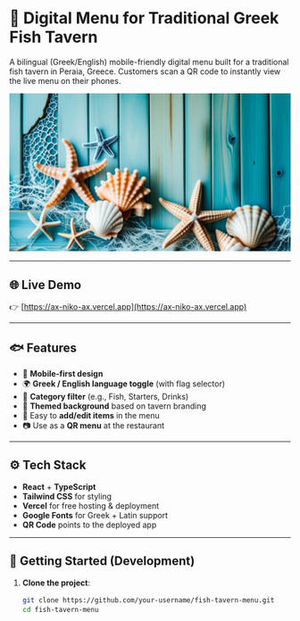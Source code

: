 # 📖 Digital Menu for Traditional Greek Fish Tavern

A bilingual (Greek/English) mobile-friendly digital menu built for a traditional fish tavern in Peraia, Greece. Customers scan a QR code to instantly view the live menu on their phones.

![Preview](./public/bg-desktop.jpeg) <!-- optional preview image -->

---

## 🌐 Live Demo

👉 [https://ax-niko-ax.vercel.app](https://ax-niko-ax.vercel.app)

---

## 🐟 Features

- 📱 **Mobile-first design**
- 🌍 **Greek / English language toggle** (with flag selector)
- 🔎 **Category filter** (e.g., Fish, Starters, Drinks)
- 🎨 **Themed background** based on tavern branding
- 🧾 Easy to **add/edit items** in the menu
- 📷 Use as a **QR menu** at the restaurant

---

## ⚙️ Tech Stack

- **React** + **TypeScript**
- **Tailwind CSS** for styling
- **Vercel** for free hosting & deployment
- **Google Fonts** for Greek + Latin support
- **QR Code** points to the deployed app

---

## 🚀 Getting Started (Development)

1. **Clone the project**:
   ```bash
   git clone https://github.com/your-username/fish-tavern-menu.git
   cd fish-tavern-menu
